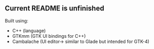 Current README is unfinished
---


Built using:

- C++ (language)
- GTKmm (GTK UI bindings for C++)
- Cambalache (UI editor-> similar to Glade but intended for GTK-4)
